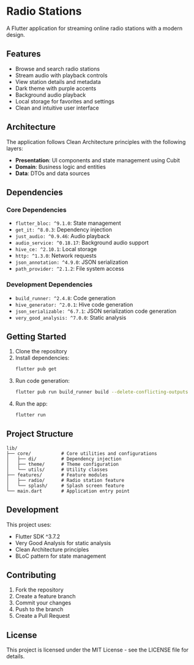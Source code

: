 # Radio Stations

A Flutter application for streaming online radio stations with a modern design.

## Features

- Browse and search radio stations
- Stream audio with playback controls
- View station details and metadata
- Dark theme with purple accents
- Background audio playback
- Local storage for favorites and settings
- Clean and intuitive user interface

## Architecture

The application follows Clean Architecture principles with the following layers:

- **Presentation**: UI components and state management using Cubit
- **Domain**: Business logic and entities
- **Data**: DTOs and data sources

## Dependencies

### Core Dependencies
- `flutter_bloc: ^9.1.0`: State management
- `get_it: ^8.0.3`: Dependency injection
- `just_audio: ^0.9.46`: Audio playback
- `audio_service: ^0.18.17`: Background audio support
- `hive_ce: ^2.10.1`: Local storage
- `http: ^1.3.0`: Network requests
- `json_annotation: ^4.9.0`: JSON serialization
- `path_provider: ^2.1.2`: File system access

### Development Dependencies
- `build_runner: ^2.4.8`: Code generation
- `hive_generator: ^2.0.1`: Hive code generation
- `json_serializable: ^6.7.1`: JSON serialization code generation
- `very_good_analysis: ^7.0.0`: Static analysis

## Getting Started

1. Clone the repository
2. Install dependencies:
   ```bash
   flutter pub get
   ```
3. Run code generation:
   ```bash
   flutter pub run build_runner build --delete-conflicting-outputs
   ```
4. Run the app:
   ```bash
   flutter run
   ```

## Project Structure

```
lib/
├── core/           # Core utilities and configurations
│   ├── di/         # Dependency injection
│   ├── theme/      # Theme configuration
│   └── utils/      # Utility classes
├── features/       # Feature modules
│   ├── radio/      # Radio station feature
│   └── splash/     # Splash screen feature
└── main.dart       # Application entry point
```

## Development

This project uses:
- Flutter SDK ^3.7.2
- Very Good Analysis for static analysis
- Clean Architecture principles
- BLoC pattern for state management

## Contributing

1. Fork the repository
2. Create a feature branch
3. Commit your changes
4. Push to the branch
5. Create a Pull Request

## License

This project is licensed under the MIT License - see the LICENSE file for details.